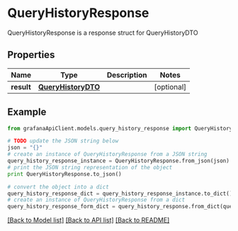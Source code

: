 # QueryHistoryResponse

QueryHistoryResponse is a response struct for QueryHistoryDTO

## Properties
Name | Type | Description | Notes
------------ | ------------- | ------------- | -------------
**result** | [**QueryHistoryDTO**](QueryHistoryDTO.md) |  | [optional] 

## Example

```python
from grafanaApiClient.models.query_history_response import QueryHistoryResponse

# TODO update the JSON string below
json = "{}"
# create an instance of QueryHistoryResponse from a JSON string
query_history_response_instance = QueryHistoryResponse.from_json(json)
# print the JSON string representation of the object
print QueryHistoryResponse.to_json()

# convert the object into a dict
query_history_response_dict = query_history_response_instance.to_dict()
# create an instance of QueryHistoryResponse from a dict
query_history_response_form_dict = query_history_response.from_dict(query_history_response_dict)
```
[[Back to Model list]](../README.md#documentation-for-models) [[Back to API list]](../README.md#documentation-for-api-endpoints) [[Back to README]](../README.md)


